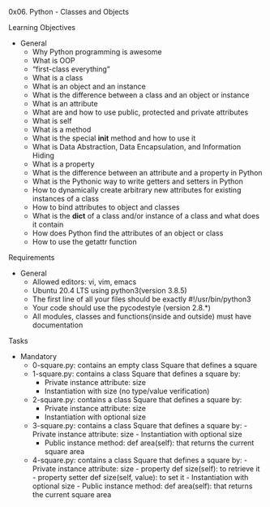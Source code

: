 0x06. Python - Classes and Objects

Learning Objectives
- General
	- Why Python programming is awesome
	- What is OOP
	- “first-class everything”
	- What is a class
	- What is an object and an instance
	- What is the difference between a class and an object or instance
	- What is an attribute
	- What are and how to use public, protected and private attributes
	- What is self
	- What is a method
	- What is the special __init__ method and how to use it
	- What is Data Abstraction, Data Encapsulation, and Information Hiding
	- What is a property
	- What is the difference between an attribute and a property in Python
	- What is the Pythonic way to write getters and setters in Python
	- How to dynamically create arbitrary new attributes for existing instances of a class
	- How to bind attributes to object and classes
	- What is the __dict__ of a class and/or instance of a class and what does it contain
	- How does Python find the attributes of an object or class
	- How to use the getattr function

Requirements
- General
	- Allowed editors: vi, vim, emacs
	- Ubuntu 20.4 LTS using python3(version 3.8.5)
	- The first line of all your files should be exactly #!/usr/bin/python3
	- Your code should use the pycodestyle (version 2.8.*)
	- All modules, classes and functions(inside and outside) must have documentation

Tasks
- Mandatory
	- 0-square.py: contains an empty class Square that defines a square
	- 1-square.py: contains a class Square that defines a square by:
		- Private instance attribute: size
		- Instantiation with size (no type/value verification)
	- 2-square.py: contains a class Square that defines a square by:
		- Private instance attribute: size
		- Instantiation with optional size
	- 3-square.py: contains a class Square that defines a square by:
                - Private instance attribute: size
                - Instantiation with optional size
		- Public instance method: def area(self): that returns the current square area
	- 4-square.py: contains a class Square that defines a square by:
                - Private instance attribute: size
			- property def size(self): to retrieve it
			- property setter def size(self, value): to set it
                - Instantiation with optional size
                - Public instance method: def area(self): that returns the current square area
